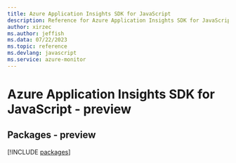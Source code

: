 ```yaml
---
title: Azure Application Insights SDK for JavaScript
description: Reference for Azure Application Insights SDK for JavaScript
author: xirzec
ms.author: jeffish
ms.data: 07/22/2023
ms.topic: reference
ms.devlang: javascript
ms.service: azure-monitor
---
```

# Azure Application Insights SDK for JavaScript - preview
## Packages - preview
[!INCLUDE [packages](application-insights-index.md)]